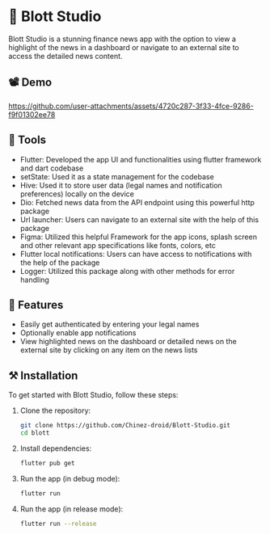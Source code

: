 # 📰 Blott Studio
Blott Studio is a stunning finance news app with the option to view a highlight of the news in a dashboard or navigate to an external site to access the detailed news content.

## 📽️ Demo
https://github.com/user-attachments/assets/4720c287-3f33-4fce-9286-f9f01302ee78



## 🔨 Tools
- Flutter: Developed the app UI and functionalities using flutter framework and dart codebase 
- setState: Used it as a state management for the codebase
- Hive: Used it to store user data (legal names and notification preferences) locally on the device
- Dio: Fetched news data from the API endpoint using this powerful http package
- Url launcher: Users can navigate to an external site with the help of this package
- Figma: Utilized this helpful Framework for the app icons, splash screen and other relevant app specifications like fonts, colors, etc
- Flutter local notifications: Users can have access to notifications with the help of the package
- Logger: Utilized this package along with other methods for error handling

## 🌟 Features
- Easily get authenticated by entering your legal names
- Optionally enable app notifications
- View highlighted news on the dashboard or detailed news on the external site by clicking on any item on the news lists

## ⚒️ Installation
To get started with Blott Studio, follow these steps:
1. Clone the repository:
   ```bash
   git clone https://github.com/Chinez-droid/Blott-Studio.git
   cd blott
2. Install dependencies:
   ```bash
   flutter pub get
3. Run the app (in debug mode):
   ```bash
   flutter run
3. Run the app (in release mode):
   ```bash
   flutter run --release
